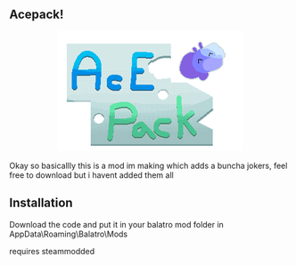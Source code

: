 
## Acepack!

<p align="center">
  <img src="https://github.com/6543ozne/Acepack_new/blob/main/Acepack_logo.png" alt="Acepack logo"/>
</p>


Okay so basicallly this is a mod im making which adds a buncha jokers, feel free to download but i havent added them all



## Installation

Download the code and put it in your balatro mod folder in
AppData\Roaming\Balatro\Mods

requires steammodded
    
